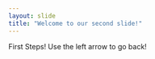 ```yaml
---
layout: slide
title: "Welcome to our second slide!"
---
```

First Steps!
Use the left arrow to go back!
